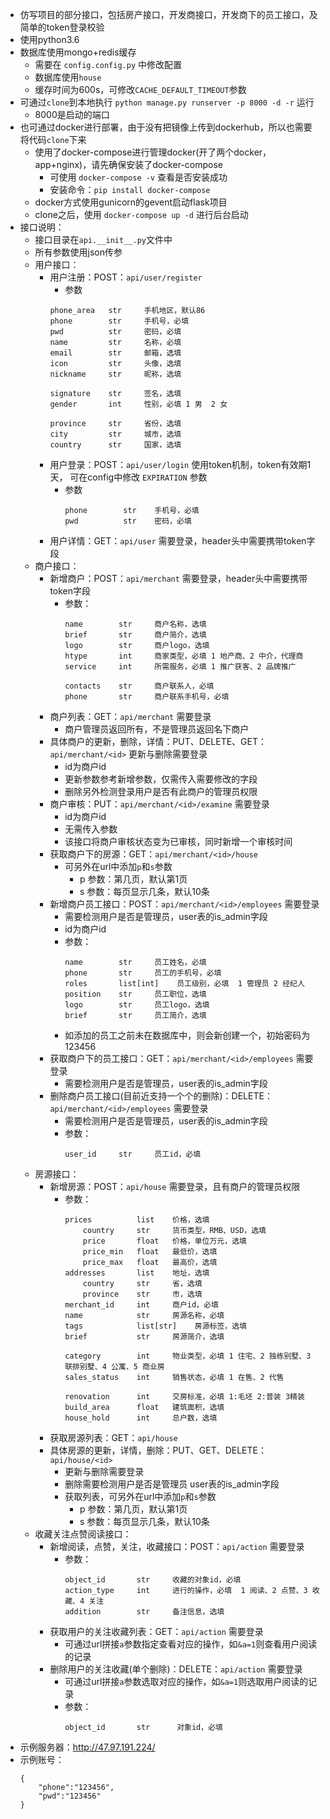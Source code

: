 - 仿写项目的部分接口，包括房产接口，开发商接口，开发商下的员工接口，及简单的token登录校验
- 使用python3.6
- 数据库使用mongo+redis缓存
  - 需要在 `config.config.py` 中修改配置
  - 数据库使用`house`
  - 缓存时间为600s，可修改`CACHE_DEFAULT_TIMEOUT`参数
- 可通过`clone`到本地执行 `python manage.py runserver -p 8000 -d -r` 运行
  - 8000是启动的端口
- 也可通过docker进行部署，由于没有把镜像上传到dockerhub，所以也需要将代码`clone`下来
  - 使用了docker-compose进行管理docker(开了两个docker，app+nginx)，请先确保安装了docker-compose
    - 可使用 `docker-compose -v` 查看是否安装成功
    - 安装命令：`pip install docker-compose`
  - docker方式使用gunicorn的gevent启动flask项目
  - clone之后，使用 `docker-compose up -d` 进行后台启动
- 接口说明：
  - 接口目录在`api.__init__.py`文件中
  - 所有参数使用json传参
  - 用户接口：
    - 用户注册：POST：`api/user/register`
      - 参数
       ```
       phone_area   str     手机地区，默认86
       phone        str     手机号，必填
       pwd          str     密码，必填
       name         str     名称，必填
       email        str     邮箱，选填
       icon         str     头像，选填
       nickname     str     昵称，选填

       signature    str     签名，选填
       gender       int     性别，必填 1 男  2 女

       province     str     省份，选填
       city         str     城市，选填
       country      str     国家，选填
       ```
    - 用户登录：POST：`api/user/login`     使用token机制，token有效期1天， 可在config中修改 `EXPIRATION` 参数
      - 参数
        ```
        phone        str    手机号，必填
        pwd          str    密码，必填
        ```
    - 用户详情：GET：`api/user`           需要登录，header头中需要携带token字段
  - 商户接口：
    - 新增商户：POST：`api/merchant`      需要登录，header头中需要携带token字段
      - 参数：
        ```
        name        str     商户名称，选填
        brief       str     商户简介，选填
        logo        str     商户logo，选填
        htype       int     商家类型，必填 1 地产商、2 中介，代理商
        service     int     所需服务，必填 1 推广获客、2 品牌推广

        contacts    str     商户联系人，必填
        phone       str     商户联系手机号，必填
        ```
    - 商户列表：GET：`api/merchant`       需要登录
      - 商户管理员返回所有，不是管理员返回名下商户
    - 具体商户的更新，删除，详情：PUT、DELETE、GET：`api/merchant/<id>`      更新与删除需要登录
      - id为商户id
      - 更新参数参考新增参数，仅需传入需要修改的字段
      - 删除另外检测登录用户是否有此商户的管理员权限
    - 商户审核：PUT：`api/merchant/<id>/examine`      需要登录
      - id为商户id
      - 无需传入参数
      - 该接口将商户审核状态变为已审核，同时新增一个审核时间
    - 获取商户下的房源：GET：`api/merchant/<id>/house`
      - 可另外在url中添加`p`和`s`参数
        - p 参数：第几页，默认第1页
        - s 参数：每页显示几条，默认10条
    - 新增商户员工接口：POST：`api/merchant/<id>/employees`   需要登录
      - 需要检测用户是否是管理员，user表的is_admin字段
      - id为商户id
      - 参数：
        ```
        name        str     员工姓名，必填
        phone       str     员工的手机号，必填
        roles       list[int]    员工级别，必填  1 管理员 2 经纪人
        position    str     员工职位，选填
        logo        str     员工logo，选填
        brief       str     员工简介，选填
        ```
      - 如添加的员工之前未在数据库中，则会新创建一个，初始密码为123456
    - 获取商户下的员工接口：GET：`api/merchant/<id>/employees`      需要登录
      - 需要检测用户是否是管理员，user表的is_admin字段
    - 删除商户员工接口(目前近支持一个个的删除)：DELETE：`api/merchant/<id>/employees`        需要登录
      - 需要检测用户是否是管理员，user表的is_admin字段
      - 参数：
        ```
        user_id     str     员工id，必填
        ```
  - 房源接口：
    - 新增房源：POST：`api/house`     需要登录，且有商户的管理员权限
      - 参数：
        ```
        prices          list    价格，选填
            country     str     货币类型，RMB、USD，选填
            price       float   价格，单位万元，选填
            price_min   float   最低价，选填
            price_max   float   最高价，选填
        addresses       list    地址，选填
            country     str     省，选填
            province    str     市，选填
        merchant_id     int     商户id，必填
        name            str     房源名称，必填
        tags            list[str]    房源标签，选填
        brief           str     房源简介，选填

        category        int     物业类型，必填 1 住宅、2 独栋别墅、3 联排别墅、4 公寓、5 商业房
        sales_status    int     销售状态，必填 1 在售、2 代售

        renovation      int     交房标准，必填 1:毛坯 2:普装 3精装
        build_area      float   建筑面积，选填
        house_hold      int     总户数，选填
        ```
    - 获取房源列表：GET：`api/house`
    - 具体房源的更新，详情，删除：PUT、GET、DELETE：`api/house/<id>`
      - 更新与删除需要登录
      - 删除需要检测用户是否是管理员  user表的is_admin字段
      - 获取列表，可另外在url中添加`p`和`s`参数
        - p 参数：第几页，默认第1页
        - s 参数：每页显示几条，默认10条
  - 收藏关注点赞阅读接口：
    - 新增阅读，点赞，关注，收藏接口：POST：`api/action`     需要登录
      - 参数：
        ```
        object_id       str     收藏的对象id，必填
        action_type     int     进行的操作，必填  1 阅读、2 点赞、3 收藏、4 关注
        addition        str     备注信息，选填
        ```
    - 获取用户的关注收藏列表：GET：`api/action`     需要登录
      - 可通过url拼接`a`参数指定查看对应的操作，如`&a=1`则查看用户阅读的记录
    - 删除用户的关注收藏(单个删除)：DELETE：`api/action`     需要登录
      - 可通过url拼接`a`参数选取对应的操作，如`&a=1`则选取用户阅读的记录
      - 参数：
        ```
        object_id       str      对象id，必填
        ```
- 示例服务器：http://47.97.191.224/
- 示例账号：
    ```
    {
    	"phone":"123456",
    	"pwd":"123456"
    }
    ```

